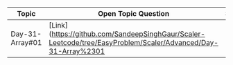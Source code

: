 | Topic | Open Topic Question | Solution |
| ----- | -------- | -------- |
|Day-31-Array#01|[Link](https://github.com/SandeepSinghGaur/Scaler-Leetcode/tree/EasyProblem/Scaler/Advanced/Day-31-Array%2301||
